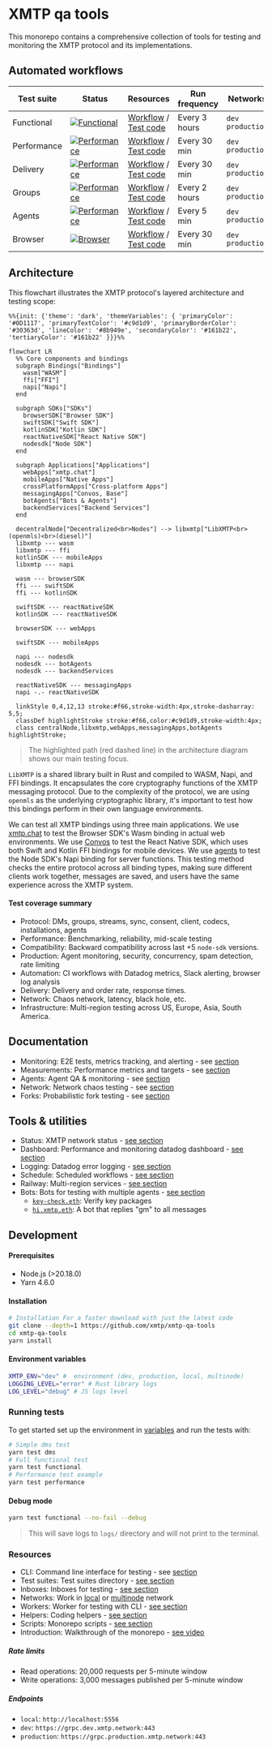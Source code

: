 # XMTP qa tools

This monorepo contains a comprehensive collection of tools for testing and monitoring the XMTP protocol and its implementations.

## Automated workflows

| Test suite  | Status                                                                                                                                                                       | Resources                                                                                                                                                                             | Run frequency | Networks           |
| ----------- | ---------------------------------------------------------------------------------------------------------------------------------------------------------------------------- | ------------------------------------------------------------------------------------------------------------------------------------------------------------------------------------- | ------------- | ------------------ |
| Functional  | [![Functional](https://github.com/xmtp/xmtp-qa-tools/actions/workflows/Functional.yml/badge.svg)](https://github.com/xmtp/xmtp-qa-tools/actions/workflows/Functional.yml)    | [Workflow](https://github.com/xmtp/xmtp-qa-tools/actions/workflows/Functional.yml) / [Test code](https://github.com/xmtp/xmtp-qa-tools/tree/main/suites/functional)                   | Every 3 hours | `dev` `production` |
| Performance | [![Performance](https://github.com/xmtp/xmtp-qa-tools/actions/workflows/Performance.yml/badge.svg)](https://github.com/xmtp/xmtp-qa-tools/actions/workflows/Performance.yml) | [Workflow](https://github.com/xmtp/xmtp-qa-tools/actions/workflows/Performance.yml) / [Test code](https://github.com/xmtp/xmtp-qa-tools/tree/main/suites/metrics/performance.test.ts) | Every 30 min  | `dev` `production` |
| Delivery    | [![Performance](https://github.com/xmtp/xmtp-qa-tools/actions/workflows/Delivery.yml/badge.svg)](https://github.com/xmtp/xmtp-qa-tools/actions/workflows/Delivery.yml)       | [Workflow](https://github.com/xmtp/xmtp-qa-tools/actions/workflows/Delivery.yml) / [Test code](https://github.com/xmtp/xmtp-qa-tools/tree/main/suites/metrics/delivery.test.ts)       | Every 30 min  | `dev` `production` |
| Groups      | [![Performance](https://github.com/xmtp/xmtp-qa-tools/actions/workflows/Large.yml/badge.svg)](https://github.com/xmtp/xmtp-qa-tools/actions/workflows/Large.yml)             | [Workflow](https://github.com/xmtp/xmtp-qa-tools/actions/workflows/Large.yml) / [Test code](https://github.com/xmtp/xmtp-qa-tools/tree/main/suites/metrics/large.test.ts)             | Every 2 hours | `dev` `production` |
| Agents      | [![Performance](https://github.com/xmtp/xmtp-qa-tools/actions/workflows/Agents.yml/badge.svg)](https://github.com/xmtp/xmtp-qa-tools/actions/workflows/Agents.yml)           | [Workflow](https://github.com/xmtp/xmtp-qa-tools/actions/workflows/Agents.yml) / [Test code](https://github.com/xmtp/xmtp-qa-tools/tree/main/suites/agents)                           | Every 5 min   | `dev` `production` |
| Browser     | [![Browser](https://github.com/xmtp/xmtp-qa-tools/actions/workflows/Browser.yml/badge.svg)](https://github.com/xmtp/xmtp-qa-tools/actions/workflows/Browser.yml)             | [Workflow](https://github.com/xmtp/xmtp-qa-tools/actions/workflows/Browser.yml) / [Test code](https://github.com/xmtp/xmtp-qa-tools/tree/main/suites/functional/browser.test.ts)      | Every 30 min  | `dev` `production` |

## Architecture

This flowchart illustrates the XMTP protocol's layered architecture and testing scope:

```mermaid
%%{init: {'theme': 'dark', 'themeVariables': { 'primaryColor': '#0D1117', 'primaryTextColor': '#c9d1d9', 'primaryBorderColor': '#30363d', 'lineColor': '#8b949e', 'secondaryColor': '#161b22', 'tertiaryColor': '#161b22' }}}%%

flowchart LR
  %% Core components and bindings
  subgraph Bindings["Bindings"]
    wasm["WASM"]
    ffi["FFI"]
    napi["Napi"]
  end

  subgraph SDKs["SDKs"]
    browserSDK["Browser SDK"]
    swiftSDK["Swift SDK"]
    kotlinSDK["Kotlin SDK"]
    reactNativeSDK["React Native SDK"]
    nodesdk["Node SDK"]
  end

  subgraph Applications["Applications"]
    webApps["xmtp.chat"]
    mobileApps["Native Apps"]
    crossPlatformApps["Cross-platform Apps"]
    messagingApps["Convos, Base"]
    botAgents["Bots & Agents"]
    backendServices["Backend Services"]
  end

  decentralNode["Decentralized<br>Nodes"] --> libxmtp["LibXMTP<br>(openmls)<br>(diesel)"]
  libxmtp --- wasm
  libxmtp --- ffi
  kotlinSDK --- mobileApps
  libxmtp --- napi

  wasm --- browserSDK
  ffi --- swiftSDK
  ffi --- kotlinSDK

  swiftSDK --- reactNativeSDK
  kotlinSDK --- reactNativeSDK

  browserSDK --- webApps

  swiftSDK --- mobileApps

  napi --- nodesdk
  nodesdk --- botAgents
  nodesdk --- backendServices

  reactNativeSDK --- messagingApps
  napi -.- reactNativeSDK

  linkStyle 0,4,12,13 stroke:#f66,stroke-width:4px,stroke-dasharray: 5,5;
  classDef highlightStroke stroke:#f66,color:#c9d1d9,stroke-width:4px;
  class centralNode,libxmtp,webApps,messagingApps,botAgents highlightStroke;
```

> The highlighted path (red dashed line) in the architecture diagram shows our main testing focus.

`LibXMTP` is a shared library built in Rust and compiled to WASM, Napi, and FFI bindings. It encapsulates the core cryptography functions of the XMTP messaging protocol. Due to the complexity of the protocol, we are using `openmls` as the underlying cryptographic library, it's important to test how this bindings perform in their own language environments.

We can test all XMTP bindings using three main applications. We use [xmtp.chat](https://xmtp.chat/) to test the Browser SDK's Wasm binding in actual web environments. We use [Convos](https://github.com/ephemeraHQ/converse-app) to test the React Native SDK, which uses both Swift and Kotlin FFI bindings for mobile devices. We use [agents](https://github.com/ephemeraHQ/xmtp-agent-examples) to test the Node SDK's Napi binding for server functions. This testing method checks the entire protocol across all binding types, making sure different clients work together, messages are saved, and users have the same experience across the XMTP system.

#### Test coverage summary

- Protocol: DMs, groups, streams, sync, consent, client, codecs, installations, agents
- Performance: Benchmarking, reliability, mid-scale testing
- Compatibility: Backward compatibility across last +5 `node-sdk` versions.
- Production: Agent monitoring, security, concurrency, spam detection, rate limiting
- Automation: CI workflows with Datadog metrics, Slack alerting, browser log analysis
- Delivery: Delivery and order rate, response times.
- Network: Chaos network, latency, black hole, etc.
- Infrastructure: Multi-region testing across US, Europe, Asia, South America.

## Documentation

- Monitoring: E2E tests, metrics tracking, and alerting - see [section](./docs/monitoring.md)
- Measurements: Performance metrics and targets - see [section](./docs/measurements.md)
- Agents: Agent QA & monitoring - see [section](./suites/agents/README.md)
- Network: Network chaos testing - see [section](./suites/networkchaos/README.md)
- Forks: Probabilistic fork testing - see [section](./suites/forks/README.md)

## Tools & utilities

- Status: XMTP network status - [see section](https://status.xmtp.org/)
- Dashboard: Performance and monitoring datadog dashboard - [see section](https://p.datadoghq.com/sb/a5c739de-7e2c-11ec-bc0b-da7ad0900002-efaf10f4988297b8a8581128f2867a3d)
- Logging: Datadog error logging - [see section](https://app.datadoghq.com/logs?saved-view-id=3577190)
- Schedule: Scheduled workflows - [see section](https://github.com/xmtp/xmtp-qa-tools/actions?query=event:schedule)
- Railway: Multi-region services - [see section](https://railway.com/project/cc97c743-1be5-4ca3-a41d-0109e41ca1fd)
- Bots: Bots for testing with multiple agents - [see section](https://github.com/xmtp/xmtp-qa-tools/tree/main/bots/)
  - [`key-check.eth`](https://github.com/xmtp/xmtp-qa-tools/tree/main/bots/key-check): Verify key packages
  - [`hi.xmtp.eth`](https://github.com/xmtp/gm-bot): A bot that replies "gm" to all messages

## Development

#### Prerequisites

- Node.js (>20.18.0)
- Yarn 4.6.0

#### Installation

```bash
# Installation For a faster download with just the latest code
git clone --depth=1 https://github.com/xmtp/xmtp-qa-tools
cd xmtp-qa-tools
yarn install
```

#### Environment variables

```bash
XMTP_ENV="dev" #  environment (dev, production, local, multinode)
LOGGING_LEVEL="error" # Rust library logs
LOG_LEVEL="debug" # JS logs level
```

### Running tests

To get started set up the environment in [variables](./.env.example) and run the tests with:

```bash
# Simple dms test
yarn test dms
# Full functional test
yarn test functional
# Performance test example
yarn test performance
```

#### Debug mode

```bash
yarn test functional --no-fail --debug
```

> This will save logs to `logs/` directory and will not print to the terminal.

### Resources

- CLI: Command line interface for testing - see [section](./docs/cli-usage.md)
- Test suites: Test suites directory - [see section](https://github.com/xmtp/xmtp-qa-tools/tree/main/suites/)
- Inboxes: Inboxes for testing - [see section](/inboxes/)
- Networks: Work in [local](/dev/) or [multinode](/dev/multinode) network
- Workers: Worker for testing with CLI - [see section](/workers/)
- Helpers: Coding helpers - [see section](/helpers/)
- Scripts: Monorepo scripts - [see section](/scripts/)
- Introduction: Walkthrough of the monorepo - [see video](https://www.loom.com/share/f447b9a602e44093bce5412243e53664)

##### Rate limits

- Read operations: 20,000 requests per 5-minute window
- Write operations: 3,000 messages published per 5-minute window

##### Endpoints

- `local`: `http://localhost:5556`
- `dev`: `https://grpc.dev.xmtp.network:443`
- `production`: `https://grpc.production.xmtp.network:443`
